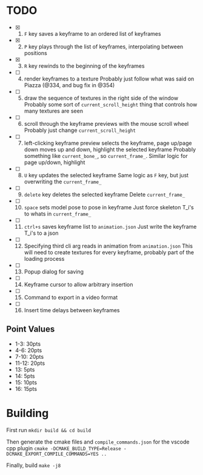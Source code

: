 # TODO
- [x] 1. `F` key saves a keyframe to an ordered list of keyframes
- [x] 2. `P` key plays through the list of keyframes, interpolating between positions
- [x] 3. `R` key rewinds to the beginning of the keyframes
- [ ] 4. render keyframes to a texture
Probably just follow what was said on Piazza (@334, and bug fix in @354)
- [ ] 5. draw the sequence of textures in the right side of the window
Probably some sort of `current_scroll_height` thing that controls how many textures are seen
- [ ] 6. scroll through the keyframe previews with the mouse scroll wheel
Probably just change `current_scroll_height`
- [ ] 7. left-clicking keyframe preview selects the keyframe, page up/page down moves up and down, highlight the selected keyframe
Probably something like `current_bone_`, so `current_frame_`. Similar logic for page up/down, highlight
- [ ] 8. `U` key updates the selected keyframe
Same logic as `F` key, but just overwriting the `current_frame_`
- [ ] 9. `delete` key deletes the selected keyframe
Delete `current_frame_`
- [ ] 10. `space` sets model pose to pose in keyframe
Just force skeleton T_i's to whats in `current_frame_`
- [ ] 11. `ctrl+s` saves keyframe list to `animation.json`
Just write the keyframe T_i's to a json
- [ ] 12. Specifying third cli arg reads in animation from `animation.json`
This will need to create textures for every keyframe, probably part of the loading process
- [ ] 13. Popup dialog for saving
- [ ] 14. Keyframe cursor to allow arbitrary insertion
- [ ] 15. Command to export in a video format
- [ ] 16. Insert time delays between keyframes

## Point Values
* 1-3: 30pts
* 4-6: 20pts
* 7-10: 20pts
* 11-12: 20pts
* 13: 5pts
* 14: 5pts
* 15: 10pts
* 16: 15pts

# Building
First run
`mkdir build && cd build`

Then generate the cmake files and `compile_commands.json` for the vscode cpp plugin
`cmake -DCMAKE_BUILD_TYPE=Release -DCMAKE_EXPORT_COMPILE_COMMANDS=YES ..`

Finally, build
`make -j8`